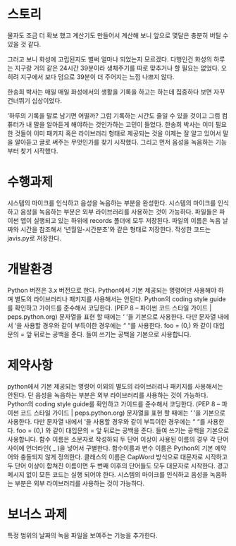 # 스토리 
물자도 조금 더 확보 했고 계산기도 만들어서 계산해 보니 앞으로 몇달은 충분히 버틸 수 있을 것 같다. 

그러고 보니 화성에 고립된지도 벌써 얼마나 되었는지 모르겠다.
다행인건 화성의 하루는 지구랑 거의 같은 24시간 39분이라 생체주기를 따로 맞추거나 할 필요는 없었다.
오히려 지구에서 보다 덤으로 39분이 더 주어지는 느낌 나쁘지 않다. 

한송희 박사는 매일 매일 화성에서의 생활을 기록을 하고는 하는데 집중하다 보면 자꾸 건너뛰기 십상이었다. 

‘하루의 기록을 말로 남기면 어떨까? 그럼 기록하는 시간도 줄일 수 있을 것이고 그럼 컴퓨터가 내 말을 알아듣게 해야하는 것인가하는 고민이 들었다.
한송희 박사는 이미 필요한 것들이 이미 패키지 혹은 라이브러리 형태로 제공되는 것을 이제는 잘 알고 있어서 말을 알아듣고 글로 써주는 무엇인가를 찾기 시작했다.
그리고 먼저 음성을 녹음하는 기능 부터 찾기 시작했다. 

# 수행과제 
시스템의 마이크를 인식하고 음성을 녹음하는 부분을 완성한다.
시스템의 마이크를 인식하고 음성을 녹음하는 부분은 외부 라이브러리를 사용하는 것이 가능하다. 
파일들은 파이썬 앱이 실행되고 있는 하위에 records 폴더에 모두 저장된다. 
파일의 이름은 녹음 날짜와 시간을 참조해서 ‘년월일-시간분초’와 같은 형태로 저장한다. 
작성한 코드는 javis.py로 저장한다. 

# 개발환경	
Python 버전은 3.x 버전으로 한다. 
Python에서 기본 제공되는 명령어만 사용해야 하며 별도의 라이브러리나 패키지를 사용해서는 안된다. 
Python의 coding style guide를 확인하고 가이드를 준수해서 코딩한다. 
(PEP 8 – 파이썬 코드 스타일 가이드 | peps.python.org)
문자열을 표현 할 때에는 ‘ ’을 기본으로 사용한다. 다만 문자열 내에서 ‘을 사용할 경우와 같이 부득이한 경우에는 “ “를 사용한다. 
foo = (0,) 와 같이 대입문의  = 앞 뒤로는 공백을 준다. 
들여 쓰기는 공백을 기본으로 사용합니다. 

# 제약사항
python에서 기본 제공되는 명령어 이외의 별도의 라이브러리나 패키지를 사용해서는 안된다. 
단 음성을 녹음하는 부분은 외부 라이브러리를 사용하는 것이 가능하다. 
Python의 coding style guide를 확인하고 가이드를 준수해서 코딩한다. 
(PEP 8 – 파이썬 코드 스타일 가이드 | peps.python.org)
문자열을 표현 할 때에는 ‘ ’을 기본으로 사용한다. 다만 문자열 내에서 ‘을 사용할 경우와 같이 부득이한 경우에는 “ “를 사용한다. 
foo = (0,) 와 같이 대입문의  = 앞 뒤로는 공백을 준다. 
들여 쓰기는 공백을 기본으로 사용합니다. 
함수 이름은 소문자로 작성하되 두 단어 이상이 사용된 이름의 경우 각 단어 사이에 언더라인( _ )을 넣어서 구별한다. 
함수이름과 변수 이름은 Python의 기본 예약어와 충돌되지 않게 정의한다.
클래스의 이름은 CapWord 방식으로 대문자로 시작하고 두 단어 이상이 합쳐진 이름이면 두 번째 이후의 단어들도 모두 대문자로 시작한다. 
경고 메시지 없이 모든 코드는 실행 되어야 한다. 
시스템의 마이크를 인식하고 음성을 녹음하는 부분은 외부 라이브러리를 사용하는 것이 가능하다. 

# 보너스 과제
특정 범위의 날짜의 녹음 파일을 보여주는 기능을 추가한다. 
